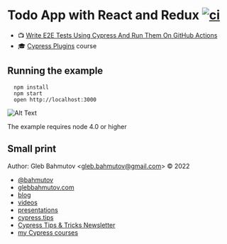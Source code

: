 # Todo App with React and Redux [![ci](https://github.com/bahmutov/todo-react-redux/actions/workflows/ci.yml/badge.svg?branch=main)](https://github.com/bahmutov/todo-react-redux/actions/workflows/ci.yml)

- 📺 [Write E2E Tests Using Cypress And Run Them On GitHub Actions](https://www.youtube.com/watch?v=uzAbSwAlX7Q)
- 🎓 [Cypress Plugins](https://cypress.tips/courses/cypress-plugins) course

## Running the example

```
  npm install
  npm start
  open http://localhost:3000
```

![Alt Text](https://media.giphy.com/media/nNr69lhyTr7z6xgZBD/giphy.gif)

The example requires node 4.0 or higher

## Small print

Author: Gleb Bahmutov &lt;gleb.bahmutov@gmail.com&gt; &copy; 2022

- [@bahmutov](https://twitter.com/bahmutov)
- [glebbahmutov.com](https://glebbahmutov.com)
- [blog](https://glebbahmutov.com/blog)
- [videos](https://www.youtube.com/glebbahmutov)
- [presentations](https://slides.com/bahmutov)
- [cypress.tips](https://cypress.tips)
- [Cypress Tips & Tricks Newsletter](https://cypresstips.substack.com/)
- [my Cypress courses](https://cypress.tips/courses)
